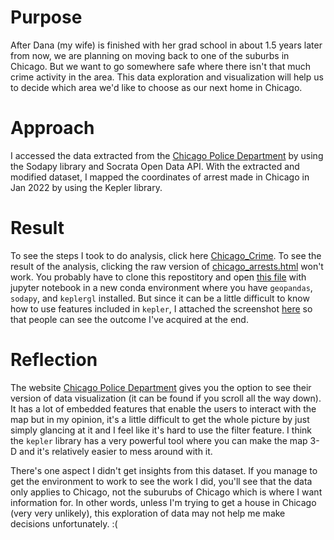 # Purpose
After Dana (my wife) is finished with her grad school in about 1.5 years later from now, we are planning on moving back to one of the suburbs in Chicago. But we want to go somewhere safe where there isn't that much crime activity in the area. This data exploration and visualization will help us to decide which area we'd like to choose as our next home in Chicago. 

# Approach
I accessed the data extracted from the [Chicago Police Department](https://data.cityofchicago.org/Public-Safety/Crimes-One-year-prior-to-present/x2n5-8w5q) by using the Sodapy library and Socrata Open Data API. With the extracted and modified dataset, I mapped the coordinates of arrest made in Chicago in Jan 2022 by using the Kepler library.

# Result
To see the steps I took to do analysis, click here [Chicago_Crime](https://github.com/wonhee3472/GIS_Project/blob/main/Chicago%20Crime.ipynb).
To see the result of the analysis, clicking the raw version of [chicago_arrests.html](https://github.com/wonhee3472/GIS_Project/blob/main/chicago_arrests.html) won't work. You probably have to clone this repostitory and open [this file](https://github.com/wonhee3472/GIS_Project/blob/main/Chicago%20Crime.ipynb) with jupyter notebook in a new conda environment where you have `geopandas`, `sodapy`, and `keplergl` installed. But since it can be a little difficult to know how to use features included in `kepler`, I attached the screenshot [here](https://github.com/wonhee3472/GIS_Project/blob/main/snapshot_crime_chicago.png) so that people can see the outcome I've acquired at the end.

# Reflection
The website [Chicago Police Department](https://data.cityofchicago.org/Public-Safety/Crimes-One-year-prior-to-present/x2n5-8w5q) gives you the option to see their version of data visualization (it can be found if you scroll all the way down). It has a lot of embedded features that enable the users to interact with the map but in my opinion, it's a little difficult to get the whole picture by just simply glancing at it and I feel like it's hard to use the filter feature. I think the `kepler` library has a very powerful tool where you can make the map 3-D and it's relatively easier to mess around with it.

There's one aspect I didn't get insights from this dataset. If you manage to get the environment to work to see the work I did, you'll see that the data only applies to Chicago, not the suburubs of Chicago which is where I want information for. In other words, unless I'm trying to get a house in Chicago (very very unlikely), this exploration of data may not help me make decisions unfortunately. :(
